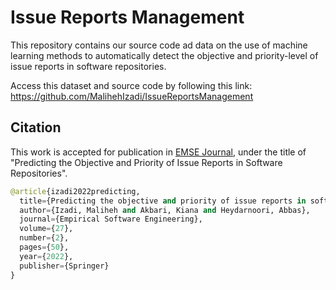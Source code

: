 # Issue Reports Management
This repository contains our source code ad data on the use of machine learning methods to automatically detect the objective and priority-level of issue reports in software repositories.

Access this dataset and source code by following this link: <a href="https://github.com/MalihehIzadi/IssueReportsManagement" target="_blank">https://github.com/MalihehIzadi/IssueReportsManagement</a>

## Citation
This work is accepted for publication in [EMSE Journal](https://rdcu.be/cGbS4), under the title of "Predicting the Objective and Priority of Issue Reports in Software Repositories".

```python
@article{izadi2022predicting,
  title={Predicting the objective and priority of issue reports in software repositories},
  author={Izadi, Maliheh and Akbari, Kiana and Heydarnoori, Abbas},
  journal={Empirical Software Engineering},
  volume={27},
  number={2},
  pages={50},
  year={2022},
  publisher={Springer}
}
```
